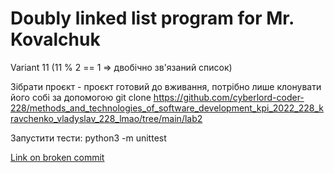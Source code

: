 # Doubly linked list program for Mr. Kovalchuk

Variant 11 (11 % 2 == 1 => двобічно зв'язаний список)

Зібрати проєкт - проєкт готовий до вживання, потрібно лише клонувати його собі за допомогою
git clone https://github.com/cyberlord-coder-228/methods_and_technologies_of_software_development_kpi_2022_228_kravchenko_vladyslav_228_lmao/tree/main/lab2

Запустити тести:
python3 -m unittest

[Link on broken commit](https://github.com/cyberlord-coder-228/methods_and_technologies_of_software_development_kpi_2022_228_kravchenko_vladyslav_228_lmao/commit/3eb41a63a180ac1f30d45c32a523a208f16e737c)

